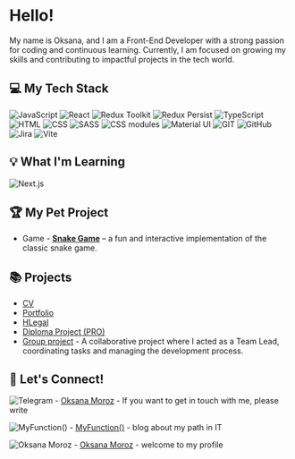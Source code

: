 # Hello! 

My name is Oksana, and I am a Front-End Developer with a strong passion for coding and continuous learning. Currently, I am focused on growing my skills and contributing to impactful projects in the tech world.

## 💻 My Tech Stack

![JavaScript](https://img.shields.io/badge/JavaScript-%231E4B6E?style=for-the-badge&logo=JavaScript&logoColor=white)
![React](https://img.shields.io/badge/React-%231E4B6E?style=for-the-badge&logo=React&logoColor=white)
![Redux Toolkit](https://img.shields.io/badge/Redux%20Toolkit-%231E4B6E?style=for-the-badge&logo=redux&logoColor=white)
![Redux Persist](https://img.shields.io/badge/Redux%20Persist-%231E4B6E?style=for-the-badge&logo=redux&logoColor=white)
![TypeScript](https://img.shields.io/badge/TypeScript-%231E4B6E?style=for-the-badge&logo=TypeScript&logoColor=white)
![HTML](https://img.shields.io/badge/HTML5-%231E4B6E?style=for-the-badge&logo=HTML5&logoColor=white)
![CSS](https://img.shields.io/badge/CSS-%231E4B6E?style=for-the-badge&logo=CSS&logoColor=white)
![SASS](https://img.shields.io/badge/SASS-%231E4B6E?style=for-the-badge&logo=SASS&logoColor=white)
![CSS modules](https://img.shields.io/badge/CSS_moodules-%231E4B6E?style=for-the-badge&logo=CSS_moodules&logoColor=white)
![Material UI](https://img.shields.io/badge/Material%20UI-%231E4B6E?style=for-the-badge&logo=Material-UI&logoColor=white)
![GIT](https://img.shields.io/badge/GIT-%231E4B6E?style=for-the-badge&logo=GIT&logoColor=white)
![GitHub](https://img.shields.io/badge/GitHub-%231E4B6E?style=for-the-badge&logo=GitHub&logoColor=white)
![Jira](https://img.shields.io/badge/Jira-%231E4B6E?style=for-the-badge&logo=Jira&logoColor=white)
![Vite](https://img.shields.io/badge/Vite-%231E4B6E?style=for-the-badge&logo=Vite&logoColor=white)


## 💡 What I'm Learning

![Next.js](https://img.shields.io/badge/Next.js-%23764ABC?style=for-the-badge&logo=Next.js&logoColor=white)

## 🏆 My Pet Project 

- Game - **[Snake Game](https://my-pet-snake-game.netlify.app/)** – a fun and interactive implementation of the classic snake game.

## 📚 Projects

- [CV](https://github.com/OkMoroz/CV-Oksana-Moroz/blob/main/Frontend%20Developer.%20Oksana%20Moroz%20CV.pdf)
- [Portfolio](https://okmoroz.github.io/portfolio/)
- [HLegal](https://okmoroz.github.io/HLegal/)
- [Diploma Project (PRO)](https://github.com/OkMoroz/graduate-work-js-moroz)
- [Group project](https://fs-oct24-debug-deliver.netlify.app/) - A collaborative project where I acted as a Team Lead, coordinating tasks and managing the development process.

## 📝  Let's Connect!

![Telegram](https://img.shields.io/badge/Telegram-%2300bfff?style=for-the-badge&logo=Telegram&logoColor=white) - [Oksana Moroz](https://t.me/Moroz_Ksenia) - If you want to get in touch with me, please write

![MyFunction()](https://img.shields.io/badge/MyFunction-%23da70d6?style=for-the-badge&logo=MyFunction&logoColor=white) - [MyFunction()](https://t.me/OM_myFunction) - blog about my path in IT

![Oksana Moroz](https://img.shields.io/badge/LinkedIn-%230064ff?style=for-the-badge&logo=LinkedIn&logoColor=white)  - [Oksana Moroz](https://www.linkedin.com/in/oksana-moroz/) - welcome to my profile
